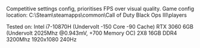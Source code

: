 Competitive settings config, prioritises FPS over visual quality.
Game config location: C:\Steam\steamapps\common\Call of Duty Black Ops III\players

Tested on:
Intel i7-10870H (Undervolt -150 Core -90 Cache)
RTX 3060 6GB (Undervolt 2025Mhz @0.943mV, +700 Memory OC)
2X8 16GB DDR4 3200Mhz
1920x1080 240Hz
